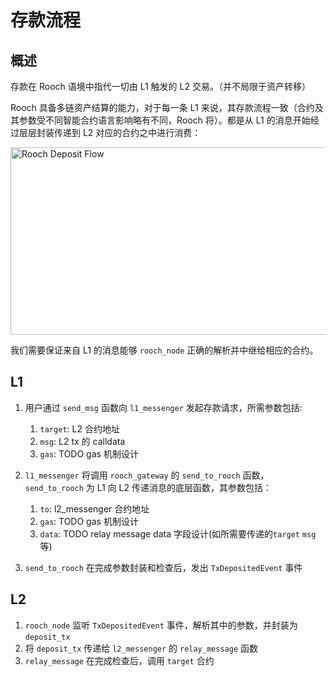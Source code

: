 # 存款流程

## 概述

存款在 Rooch 语境中指代一切由 L1 触发的 L2 交易。（并不局限于资产转移）

Rooch 具备多链资产结算的能力，对于每一条 L1 来说，其存款流程一致（合约及其参数受不同智能合约语言影响略有不同，Rooch 将）。都是从 L1
的消息开始经过层层封装传递到 L2 对应的合约之中进行消费：

<img alt="Rooch Deposit Flow" height="300" src="/docs/deposit_flow.jpeg" width="600"/>

我们需要保证来自 L1 的消息能够 `rooch_node` 正确的解析并中继给相应的合约。

## L1

1. 用户通过 `send_msg` 函数向 `l1_messenger` 发起存款请求，所需参数包括:
   1. `target`: L2 合约地址
   2. `msg`: L2 tx 的 calldata 
   3. `gas`: TODO gas 机制设计

2. `l1_messenger` 将调用 `rooch_gateway` 的 `send_to_rooch` 函数，
   `send_to_rooch` 为 L1 向 L2 传递消息的底层函数，其参数包括：
   1. `to`: l2_messenger 合约地址
   2. `gas`: TODO gas 机制设计
   3. `data`: TODO relay message data 字段设计(如所需要传递的`target` `msg` 等)

3. `send_to_rooch` 在完成参数封装和检查后，发出 `TxDepositedEvent` 事件

## L2

1. `rooch_node` 监听 `TxDepositedEvent` 事件，解析其中的参数，并封装为 `deposit_tx`
2. 将 `deposit_tx` 传递给 `l2_messenger` 的 `relay_message` 函数 
3. `relay_message` 在完成检查后，调用 `target` 合约



